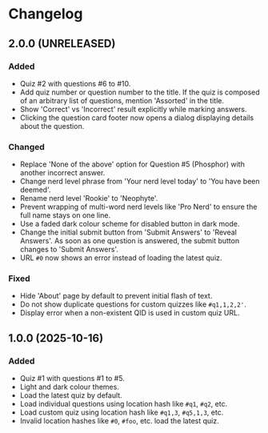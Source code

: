 Changelog
=========

2.0.0 (UNRELEASED)
------------------

### Added

- Quiz #2 with questions #6 to #10.
- Add quiz number or question number to the title.  If the quiz is
  composed of an arbitrary list of questions, mention 'Assorted' in
  the title.
- Show 'Correct' vs 'Incorrect' result explicitly while marking
  answers.
- Clicking the question card footer now opens a dialog displaying
  details about the question.

### Changed

- Replace 'None of the above' option for Question #5 (Phosphor) with
  another incorrect answer.
- Change nerd level phrase from 'Your nerd level today' to 'You have
  been deemed'.
- Rename nerd level 'Rookie' to 'Neophyte'.
- Prevent wrapping of multi-word nerd levels like 'Pro Nerd' to ensure
  the full name stays on one line.
- Use a faded dark colour scheme for disabled button in dark mode.
- Change the initial submit button from 'Submit Answers' to 'Reveal
  Answers'.  As soon as one question is answered, the submit button
  changes to 'Submit Answers'.
- URL `#0` now shows an error instead of loading the latest quiz.

### Fixed

- Hide 'About' page by default to prevent initial flash of text.
- Do not show duplicate questions for custom quizzes like `#q1,1,2,2'`.
- Display error when a non-existent QID is used in custom quiz URL.


1.0.0 (2025-10-16)
------------------

### Added

- Quiz #1 with questions #1 to #5.
- Light and dark colour themes.
- Load the latest quiz by default.
- Load individual questions using location hash like `#q1`, `#q2`, etc.
- Load custom quiz using location hash like `#q1,3`, `#q5,1,3`, etc.
- Invalid location hashes like `#0`, `#foo`, etc. load the latest quiz.
